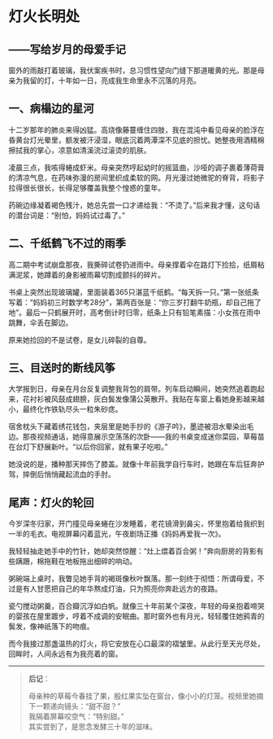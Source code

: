 # 灯火长明处  
## ——写给岁月的母爱手记  

窗外的雨敲打着玻璃，我伏案疾书时，总习惯性望向门缝下那道暖黄的光。那是母亲为我留的灯，十年如一日，亮成我生命里永不沉落的月亮。  

## 一、病榻边的星河  
十二岁那年的肺炎来得凶猛。高烧像藤蔓缠住四肢，我在混沌中看见母亲的脸浮在昏黄台灯光晕里，额发被汗浸湿，眼底沉着两潭深不见底的担忧。她整夜用酒精棉擦拭我的掌心，凉意如清溪流过滚烫的肌肤。  

凌晨三点，我咳得蜷成虾米。母亲突然哼起幼时的摇篮曲，沙哑的调子裹着薄荷膏的清凉气息，在药味弥漫的房间里织成柔软的网。月光漫过她微驼的脊背，将影子拉得很长很长，长得足够覆盖我整个惶惑的童年。  

药碗边缘凝着褐色残汁，她总先尝一口才递给我：“不烫了。”后来我才懂，这句话的潜台词是：“别怕，妈妈试过毒了。”  

## 二、千纸鹤飞不过的雨季  
高二期中考试崩盘那夜，我撕碎试卷扔进雨中。母亲撑着伞在路灯下捡拾，纸屑粘满泥浆，她蹲着的身影被雨幕切割成颤抖的碎片。  

书桌上突然出现玻璃罐，里面装着365只湛蓝千纸鹤。“每天拆一只。”第一张纸条写着：“妈妈初三时数学考28分”，第两百张是：“你三岁打翻牛奶瓶，却自己拖了地”。最后一只鹤展开时，高考倒计时归零，纸条上只有铅笔素描：小女孩在雨中跳舞，伞丢在脚边。  

原来她捡回的不是试卷，是女儿碎裂的自尊。  

## 三、目送时的断线风筝  
大学报到日，母亲在月台反复调整我背包的肩带。列车启动瞬间，她突然追着跑起来，花衬衫被风鼓成翅膀，灰白鬓发像蒲公英散开。我贴在车窗上看她身影越来越小，最终化作铁轨尽头一粒朱砂痣。  

宿舍枕头下藏着绣花钱包，夹层里是她手抄的《游子吟》，墨迹被泪水晕染出毛边。那夜视频通话，她得意展示空荡荡的次卧——我的书桌变成迷你菜园，草莓苗在台灯下舒展新叶。“以后你回家，就有果子吃啦。”  

她没说的是，播种那天摔伤了膝盖。就像十年前我学自行车时，她跟在车后狂奔护驾，摔倒后悄悄藏起流血的手肘。  

## 尾声：灯火的轮回  
今岁深冬归家，开门撞见母亲蜷在沙发睡着，老花镜滑到鼻尖，怀里抱着给我织到一半的毛衣。电视屏幕闪着蓝光，午夜剧场正播《妈妈再爱我一次》。  

我轻轻抽走她手中的竹针，她却突然惊醒：“灶上煨着百合粥！”奔向厨房的背影有些蹒跚，棉拖鞋在地板拖出细碎的响动。  

粥碗端上桌时，我瞥见她手背的褐斑像秋叶飘落。那一刻终于彻悟：所谓母爱，不过是有人甘愿把自己的年华熬成灯油，只为照亮你奔赴远方的夜路。  

瓷勺搅动粥羹，百合瓣沉浮如白帆。就像三十年前某个深夜，年轻的母亲抱着啼哭的婴孩在屋里踱步，哼着不成调的安眠曲。那时窗外也有月光，轻轻覆住她鸦青的鬓发，像神祇落下的吻痕。  

而今我接过那盏温热的灯火，将它安放在心口最深的褶皱里。从此行至天光尽处，回眸时，人间永远有为我亮着的窗。  

---

> **后记**：  
>
> 母亲种的草莓今春挂了果，殷红果实坠在窗台，像小小的灯笼。视频里她摘下一颗递向镜头：“甜不甜？”  
> 我隔着屏幕咬空气：“特别甜。”  
> 其实尝到了，是思念发酵三十年的滋味。